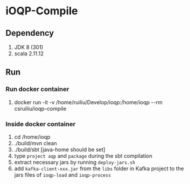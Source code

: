 # iOQP-Compile #

## Dependency ##

1. JDK 8 (301)
2. scala 2.11.12

## Run ##

### Run docker container ### 

1. docker run -it -v /home/ruiliu/Develop/ioqp:/home/ioqp --rm csruiliu/ioqp-compile 

### Inside docker container ### 

1. cd /home/ioqp
2. ./build/mvn clean
3. ./build/sbt [java-home should be set]
4. type `project aqp` and `package` during the sbt compilation
5. extract necessary jars by running `deploy-jars.sh`
6. add `kafka-client-xxx.jar` from the `libs` folder in Kafka project to the jars files of `ioqp-load` and `ioqp-process` 
